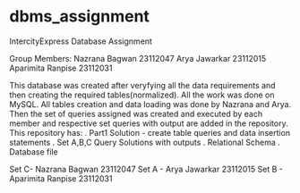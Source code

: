 # dbms_assignment
IntercityExpress Database Assignment

Group Members: 
Nazrana Bagwan 23112047
Arya Jawarkar 23112015
Aparimita Ranpise 23112031

This database was created after veryfying all the data requirements and then creating the required tables(normalized). All the work was done on MySQL.
All tables creation and data loading was done by Nazrana and Arya. 
Then the set of queries assigned was created and executed by each member and respective set queries with output are added in the repository.
This repository has:
. Part1 Solution - create table queries and data insertion statements
. Set A,B,C Query Solutions with outputs
. Relational Schema
. Database file

Set C- Nazrana Bagwan 23112047
Set A - Arya Jawarkar 23112015
Set B - Aparimita Ranpise 23112031
